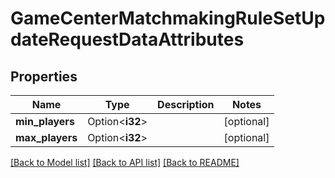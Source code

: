 # GameCenterMatchmakingRuleSetUpdateRequestDataAttributes

## Properties

Name | Type | Description | Notes
------------ | ------------- | ------------- | -------------
**min_players** | Option<**i32**> |  | [optional]
**max_players** | Option<**i32**> |  | [optional]

[[Back to Model list]](../README.md#documentation-for-models) [[Back to API list]](../README.md#documentation-for-api-endpoints) [[Back to README]](../README.md)


